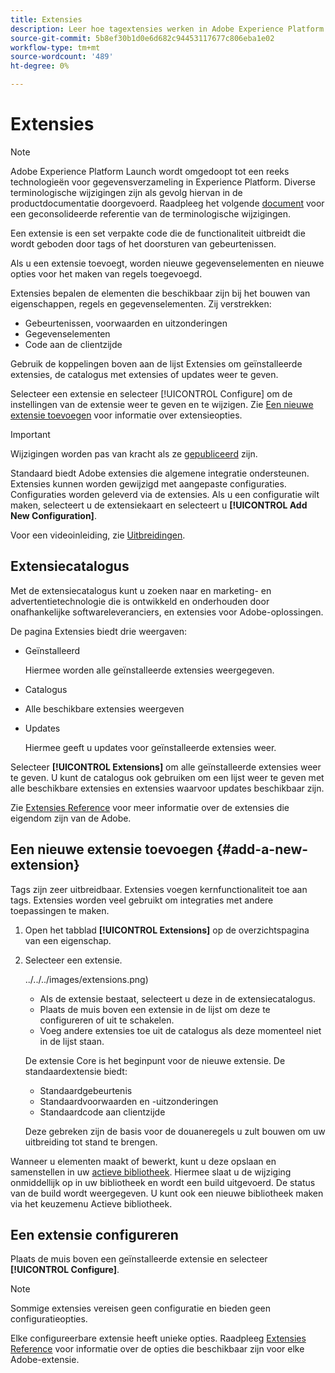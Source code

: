 ```yaml
---
title: Extensies
description: Leer hoe tagextensies werken in Adobe Experience Platform.
source-git-commit: 5b8ef30b1d0e6d682c94453117677c806eba1e02
workflow-type: tm+mt
source-wordcount: '489'
ht-degree: 0%

---
```


# Extensies

>[!NOTE]
>
>Adobe Experience Platform Launch wordt omgedoopt tot een reeks technologieën voor gegevensverzameling in Experience Platform. Diverse terminologische wijzigingen zijn als gevolg hiervan in de productdocumentatie doorgevoerd. Raadpleeg het volgende [document](../../../term-updates.md) voor een geconsolideerde referentie van de terminologische wijzigingen.

Een extensie is een set verpakte code die de functionaliteit uitbreidt die wordt geboden door tags of het doorsturen van gebeurtenissen.

Als u een extensie toevoegt, worden nieuwe gegevenselementen en nieuwe opties voor het maken van regels toegevoegd.

Extensies bepalen de elementen die beschikbaar zijn bij het bouwen van eigenschappen, regels en gegevenselementen. Zij verstrekken:

* Gebeurtenissen, voorwaarden en uitzonderingen
* Gegevenselementen
* Code aan de clientzijde

Gebruik de koppelingen boven aan de lijst Extensies om geïnstalleerde extensies, de catalogus met extensies of updates weer te geven.

Selecteer een extensie en selecteer [!UICONTROL Configure] om de instellingen van de extensie weer te geven en te wijzigen. Zie [Een nieuwe extensie toevoegen](#add-a-new-extension) voor informatie over extensieopties.

>[!IMPORTANT]
>
>Wijzigingen worden pas van kracht als ze [gepubliceerd](../../publishing/overview.md) zijn.

Standaard biedt Adobe extensies die algemene integratie ondersteunen. Extensies kunnen worden gewijzigd met aangepaste configuraties. Configuraties worden geleverd via de extensies. Als u een configuratie wilt maken, selecteert u de extensiekaart en selecteert u **[!UICONTROL Add New Configuration]**.

Voor een videoinleiding, zie [Uitbreidingen](../../../quick-start/videos.md).

## Extensiecatalogus

Met de extensiecatalogus kunt u zoeken naar en marketing- en advertentietechnologie die is ontwikkeld en onderhouden door onafhankelijke softwareleveranciers, en extensies voor Adobe-oplossingen.

De pagina Extensies biedt drie weergaven:

* Geïnstalleerd

   Hiermee worden alle geïnstalleerde extensies weergegeven.

* Catalogus
* Alle beschikbare extensies weergeven
* Updates

   Hiermee geeft u updates voor geïnstalleerde extensies weer.

Selecteer **[!UICONTROL Extensions]** om alle geïnstalleerde extensies weer te geven. U kunt de catalogus ook gebruiken om een lijst weer te geven met alle beschikbare extensies en extensies waarvoor updates beschikbaar zijn.

Zie [Extensies Reference](../../../extensions/web/overview.md) voor meer informatie over de extensies die eigendom zijn van de Adobe.

## Een nieuwe extensie toevoegen {#add-a-new-extension}

Tags zijn zeer uitbreidbaar. Extensies voegen kernfunctionaliteit toe aan tags. Extensies worden veel gebruikt om integraties met andere toepassingen te maken.

1. Open het tabblad **[!UICONTROL Extensions]** op de overzichtspagina van een eigenschap.
1. Selecteer een extensie.

   ![]()../../../images/extensions.png)

   * Als de extensie bestaat, selecteert u deze in de extensiecatalogus.
   * Plaats de muis boven een extensie in de lijst om deze te configureren of uit te schakelen.
   * Voeg andere extensies toe uit de catalogus als deze momenteel niet in de lijst staan.

   De extensie Core is het beginpunt voor de nieuwe extensie. De standaardextensie biedt:

   * Standaardgebeurtenis
   * Standaardvoorwaarden en -uitzonderingen
   * Standaardcode aan clientzijde

   Deze gebreken zijn de basis voor de douaneregels u zult bouwen om uw uitbreiding tot stand te brengen.

Wanneer u elementen maakt of bewerkt, kunt u deze opslaan en samenstellen in uw [actieve bibliotheek](../../publishing/libraries.md#active-library). Hiermee slaat u de wijziging onmiddellijk op in uw bibliotheek en wordt een build uitgevoerd. De status van de build wordt weergegeven. U kunt ook een nieuwe bibliotheek maken via het keuzemenu Actieve bibliotheek.

## Een extensie configureren

Plaats de muis boven een geïnstalleerde extensie en selecteer **[!UICONTROL Configure]**.

>[!NOTE]
>
>Sommige extensies vereisen geen configuratie en bieden geen configuratieopties.

Elke configureerbare extensie heeft unieke opties. Raadpleeg [Extensies Reference](../../../extensions/web/overview.md) voor informatie over de opties die beschikbaar zijn voor elke Adobe-extensie.

